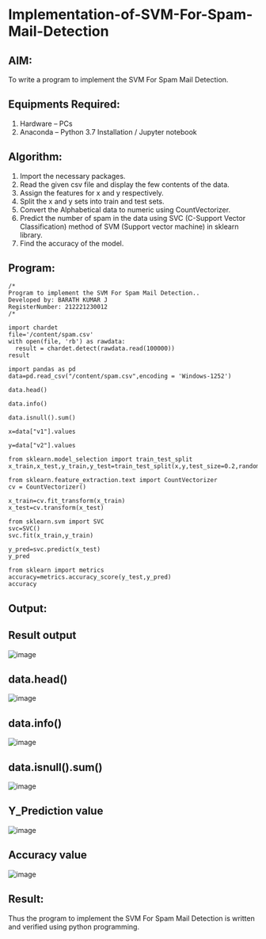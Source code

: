 # Implementation-of-SVM-For-Spam-Mail-Detection

## AIM:
To write a program to implement the SVM For Spam Mail Detection.

## Equipments Required:
1. Hardware – PCs
2. Anaconda – Python 3.7 Installation / Jupyter notebook

## Algorithm:
1. Import the necessary packages.  
2. Read the given csv file and display the few contents of the data.  
3. Assign the features for x and y respectively.  
4. Split the x and y sets into train and test sets.  
5. Convert the Alphabetical data to numeric using CountVectorizer.  
6. Predict the number of spam in the data using SVC (C-Support Vector Classification) method of SVM (Support vector machine) in sklearn library.  
7. Find the accuracy of the model.  

## Program:
```
/*
Program to implement the SVM For Spam Mail Detection..
Developed by: BARATH KUMAR J
RegisterNumber: 212221230012
/*
```
```
import chardet
file='/content/spam.csv'
with open(file, 'rb') as rawdata:
  result = chardet.detect(rawdata.read(100000))
result

import pandas as pd
data=pd.read_csv("/content/spam.csv",encoding = 'Windows-1252')

data.head()

data.info()

data.isnull().sum()

x=data["v1"].values

y=data["v2"].values

from sklearn.model_selection import train_test_split
x_train,x_test,y_train,y_test=train_test_split(x,y,test_size=0.2,random_state=0)

from sklearn.feature_extraction.text import CountVectorizer
cv = CountVectorizer()

x_train=cv.fit_transform(x_train)
x_test=cv.transform(x_test)

from sklearn.svm import SVC
svc=SVC()
svc.fit(x_train,y_train)

y_pred=svc.predict(x_test)
y_pred

from sklearn import metrics
accuracy=metrics.accuracy_score(y_test,y_pred)
accuracy

```

## Output:

## Result output
![image](https://github.com/NaveenKumar-008/Implementation-of-SVM-For-Spam-Mail-Detection/assets/128135244/12246155-f224-4195-9c0f-52d01289101c)

## data.head()
![image](https://github.com/NaveenKumar-008/Implementation-of-SVM-For-Spam-Mail-Detection/assets/128135244/b136f38b-4c8b-4d66-9302-011a5b38d0b4)

## data.info()
![image](https://github.com/NaveenKumar-008/Implementation-of-SVM-For-Spam-Mail-Detection/assets/128135244/3f3bc59d-1d10-488a-9710-ea5a8b1331b6)

## data.isnull().sum()
![image](https://github.com/NaveenKumar-008/Implementation-of-SVM-For-Spam-Mail-Detection/assets/128135244/be82fc43-2f15-478f-984c-99c5c722c899)

## Y_Prediction value
![image](https://github.com/NaveenKumar-008/Implementation-of-SVM-For-Spam-Mail-Detection/assets/128135244/ebb56a0d-0520-4391-b058-fb13f1b90fa4)

## Accuracy value
![image](https://github.com/NaveenKumar-008/Implementation-of-SVM-For-Spam-Mail-Detection/assets/128135244/50ac4474-4fd2-4749-b47c-f826df76b608)

## Result:
Thus the program to implement the SVM For Spam Mail Detection is written and verified using python programming.
